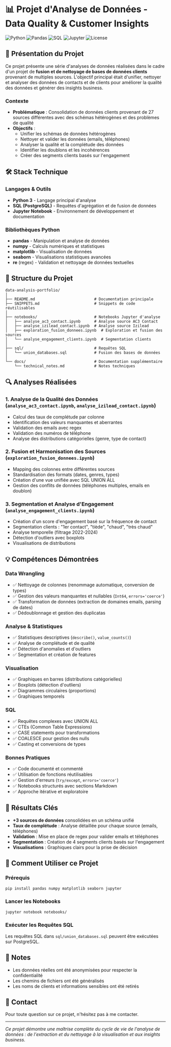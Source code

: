 # 📊 Projet d'Analyse de Données - Data Quality & Customer Insights

![Python](https://img.shields.io/badge/Python-3.8+-blue?logo=python&logoColor=white)
![Pandas](https://img.shields.io/badge/Pandas-2.0+-green?logo=pandas&logoColor=white)
![SQL](https://img.shields.io/badge/SQL-PostgreSQL-336791?logo=postgresql&logoColor=white)
![Jupyter](https://img.shields.io/badge/Jupyter-Notebook-orange?logo=jupyter&logoColor=white)
![License](https://img.shields.io/badge/License-MIT-yellow)

## 🎯 Présentation du Projet

Ce projet présente une série d'analyses de données réalisées dans le cadre d'un projet de **fusion et de nettoyage de bases de données clients** provenant de multiples sources. L'objectif principal était d'unifier, nettoyer et analyser des données de contacts et de clients pour améliorer la qualité des données et générer des insights business.

### Contexte

- **Problématique** : Consolidation de données clients provenant de 27 sources différentes avec des schémas hétérogènes et des problèmes de qualité
- **Objectifs** :
  - Unifier les schémas de données hétérogènes
  - Nettoyer et valider les données (emails, téléphones)
  - Analyser la qualité et la complétude des données
  - Identifier les doublons et les incohérences
  - Créer des segments clients basés sur l'engagement

## 🛠️ Stack Technique

### Langages & Outils
- **Python 3** - Langage principal d'analyse
- **SQL (PostgreSQL)** - Requêtes d'agrégation et de fusion de données
- **Jupyter Notebook** - Environnement de développement et documentation

### Bibliothèques Python
- **pandas** - Manipulation et analyse de données
- **numpy** - Calculs numériques et statistiques
- **matplotlib** - Visualisation de données
- **seaborn** - Visualisations statistiques avancées
- **re** (regex) - Validation et nettoyage de données textuelles

## 📁 Structure du Projet

```
data-analysis-portfolio/
│
├── README.md                          # Documentation principale
├── SNIPPETS.md                        # Snippets de code réutilisables
│
├── notebooks/                         # Notebooks Jupyter d'analyse
│   ├── analyse_ac3_contact.ipynb      # Analyse source AC3 Contact
│   ├── analyse_izilead_contact.ipynb  # Analyse source Izilead
│   ├── exploration_fusion_donnees.ipynb  # Exploration et fusion des sources
│   └── analyse_engagement_clients.ipynb  # Segmentation clients
│
├── sql/                               # Requêtes SQL
│   └── union_databases.sql            # Fusion des bases de données
│
└── docs/                              # Documentation supplémentaire
    └── technical_notes.md             # Notes techniques
```

## 🔍 Analyses Réalisées

### 1. **Analyse de la Qualité des Données** (`analyse_ac3_contact.ipynb`, `analyse_izilead_contact.ipynb`)
- Calcul des taux de complétude par colonne
- Identification des valeurs manquantes et aberrantes
- Validation des emails avec regex
- Validation des numéros de téléphone
- Analyse des distributions catégorielles (genre, type de contact)

### 2. **Fusion et Harmonisation des Sources** (`exploration_fusion_donnees.ipynb`)
- Mapping des colonnes entre différentes sources
- Standardisation des formats (dates, genres, types)
- Création d'une vue unifiée avec SQL UNION ALL
- Gestion des conflits de données (téléphones multiples, emails en doublon)

### 3. **Segmentation et Analyse d'Engagement** (`analyse_engagement_clients.ipynb`)
- Création d'un score d'engagement basé sur la fréquence de contact
- Segmentation clients : "1er contact", "tiède", "chaud", "très chaud"
- Analyse temporelle (filtrage 2022-2024)
- Détection d'outliers avec boxplots
- Visualisations de distributions

## 💡 Compétences Démontrées

### Data Wrangling
- ✅ Nettoyage de colonnes (renommage automatique, conversion de types)
- ✅ Gestion des valeurs manquantes et nullables (`Int64`, `errors='coerce'`)
- ✅ Transformation de données (extraction de domaines emails, parsing de dates)
- ✅ Dédoublonnage et gestion des duplicatas

### Analyse & Statistiques
- ✅ Statistiques descriptives (`describe()`, `value_counts()`)
- ✅ Analyse de complétude et de qualité
- ✅ Détection d'anomalies et d'outliers
- ✅ Segmentation et création de features

### Visualisation
- ✅ Graphiques en barres (distributions catégorielles)
- ✅ Boxplots (détection d'outliers)
- ✅ Diagrammes circulaires (proportions)
- ✅ Graphiques temporels

### SQL
- ✅ Requêtes complexes avec UNION ALL
- ✅ CTEs (Common Table Expressions)
- ✅ CASE statements pour transformations
- ✅ COALESCE pour gestion des nulls
- ✅ Casting et conversions de types

### Bonnes Pratiques
- ✅ Code documenté et commenté
- ✅ Utilisation de fonctions réutilisables
- ✅ Gestion d'erreurs (`try/except`, `errors='coerce'`)
- ✅ Notebooks structurés avec sections Markdown
- ✅ Approche itérative et exploratoire

## 🚀 Résultats Clés

- **+3 sources de données** consolidées en un schéma unifié
- **Taux de complétude** : Analyse détaillée pour chaque source (emails, téléphones)
- **Validation** : Mise en place de regex pour valider emails et téléphones
- **Segmentation** : Création de 4 segments clients basés sur l'engagement
- **Visualisations** : Graphiques clairs pour la prise de décision

## 📝 Comment Utiliser ce Projet

### Prérequis
```bash
pip install pandas numpy matplotlib seaborn jupyter
```

### Lancer les Notebooks
```bash
jupyter notebook notebooks/
```

### Exécuter les Requêtes SQL
Les requêtes SQL dans `sql/union_databases.sql` peuvent être exécutées sur PostgreSQL.

## 📌 Notes

- Les données réelles ont été anonymisées pour respecter la confidentialité
- Les chemins de fichiers ont été généralisés
- Les noms de clients et informations sensibles ont été retirés

## 📧 Contact

Pour toute question sur ce projet, n'hésitez pas à me contacter.

---

*Ce projet démontre une maîtrise complète du cycle de vie de l'analyse de données : de l'extraction et du nettoyage à la visualisation et aux insights business.*

